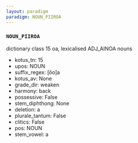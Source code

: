 ```yaml
---
layout: paradigm
paradigm: NOUN_PIIROA
---
```

### ` NOUN_PIIROA `

dictionary class 15 oa, lexicalised ADJ_AINOA nouns
* kotus_tn: 15
* upos: NOUN
* suffix_regex: [ôo]a
* kotus_av: None
* grade_dir: weaken
* harmony: back
* possessive: False
* stem_diphthong: None
* deletion: a
* plurale_tantum: False
* clitics: False
* pos: NOUN
* stem_vowel: a
